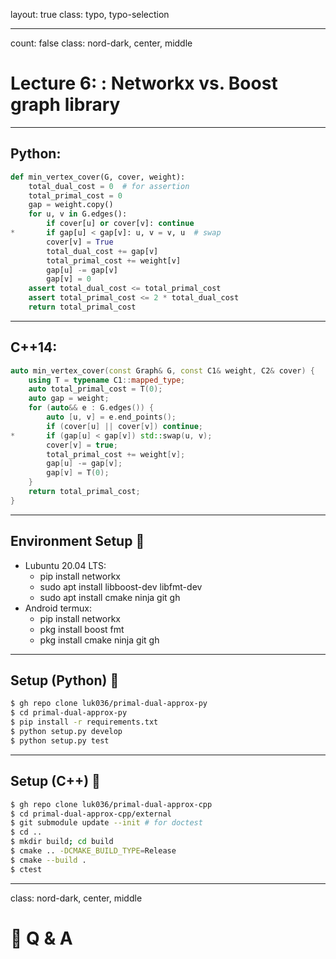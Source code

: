 layout: true
class: typo, typo-selection

---

count: false
class: nord-dark, center, middle

# Lecture 6: : Networkx vs. Boost graph library

---

## Python:

```python
def min_vertex_cover(G, cover, weight):
    total_dual_cost = 0  # for assertion
    total_primal_cost = 0
    gap = weight.copy()
    for u, v in G.edges():
        if cover[u] or cover[v]: continue
*       if gap[u] < gap[v]: u, v = v, u  # swap
        cover[v] = True
        total_dual_cost += gap[v]
        total_primal_cost += weight[v]
        gap[u] -= gap[v]
        gap[v] = 0
    assert total_dual_cost <= total_primal_cost
    assert total_primal_cost <= 2 * total_dual_cost
    return total_primal_cost
```

---

## C++14:

```cpp
auto min_vertex_cover(const Graph& G, const C1& weight, C2& cover) {
    using T = typename C1::mapped_type;
    auto total_primal_cost = T(0);
    auto gap = weight;
    for (auto&& e : G.edges()) {
        auto [u, v] = e.end_points();
        if (cover[u] || cover[v]) continue;
*       if (gap[u] < gap[v]) std::swap(u, v);
        cover[v] = true;
        total_primal_cost += weight[v];
        gap[u] -= gap[v];
        gap[v] = T(0);
    }
    return total_primal_cost;
}
```

---

## Environment Setup 🔧

- Lubuntu 20.04 LTS:
  - pip install networkx
  - sudo apt install libboost-dev libfmt-dev
  - sudo apt install cmake ninja git gh
- Android termux:
  - pip install networkx
  - pkg install boost fmt
  - pkg install cmake ninja git gh

---

## Setup (Python) 🔧

```bash
$ gh repo clone luk036/primal-dual-approx-py
$ cd primal-dual-approx-py
$ pip install -r requirements.txt
$ python setup.py develop
$ python setup.py test
```

---

## Setup (C++) 🔧

```bash
$ gh repo clone luk036/primal-dual-approx-cpp
$ cd primal-dual-approx-cpp/external
$ git submodule update --init # for doctest
$ cd ..
$ mkdir build; cd build
$ cmake .. -DCMAKE_BUILD_TYPE=Release
$ cmake --build .
$ ctest
```

---

class: nord-dark, center, middle

# 🙋 Q & A
